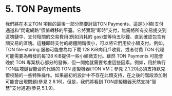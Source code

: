 # 5. TON Payments

我們將在本文TON 項目的最後一部分簡要討論TON Payments，這是(小額)支付通道和"閃電網路"價值轉移的平臺。它將實現"即時"支付，無需將所有交易提交到區塊鏈中、支付相關的交易費用(例如消耗的 gas)並等待五秒鐘、直到確認包含有關交易的區塊。這種即時支付的總體開銷很小，可以將它們用於小額支付。例如，TON file-storing 服務可能會為每下載 128 KiB向用戶收費，或者付費 TON 代理可能需要為轉發的每128 KiB提供一些小額微支付。雖然 TON Payments 可能會晚於 TON 專案核心部分的發佈，但一開始就需要考慮這些因素。例如，用於執行 TON區塊鏈智能合約代碼的 TON 虛擬機器(TON VM；參見 2.1.20)必須支持默克爾校驗的一些特殊操作。如果最初的設計中不存在此類支持，在之後的階段添加則可能會出現問題(參見 2.8.16)。但是，我們將看到 TON虛擬機器天然支持"智慧"支付通道(參見 5.1.9)。